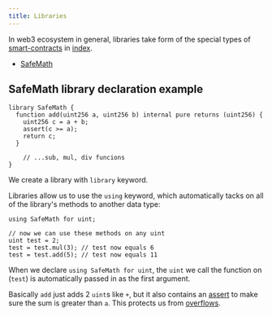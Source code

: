 ```yaml
---
title: Libraries
---
```


In web3 ecosystem in general, libraries take form of the special types of [smart-contracts](/knowledge/Web3/smart-contracts.md) in [index](/knowledge/Web3/solidity/index.md).

- [SafeMath](/knowledge/Web3/solidity/SafeMath.md)

## SafeMath library declaration example

```solidity
library SafeMath {
  function add(uint256 a, uint256 b) internal pure returns (uint256) {
    uint256 c = a + b;
    assert(c >= a);
    return c;
  }

    // ...sub, mul, div funcions
}
```

We create a library with `library` keyword.

Libraries allow us to use the `using` keyword, which automatically tacks on all of the library's methods to another data type:

```solidity
using SafeMath for uint;

// now we can use these methods on any uint
uint test = 2;
test = test.mul(3); // test now equals 6
test = test.add(5); // test now equals 11
```

When we declare `using SafeMath for uint`, the `uint` we call the function on (`test`) is automatically passed in as the first argument.

Basically `add` just adds 2 `uint`s like `+`, but it also contains an [assert](/knowledge/Web3/solidity/assert.md) to make sure the sum is greater than `a`. This protects us from [overflows](/knowledge/Web3/solidity/overflows.md).
